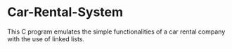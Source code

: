 # Car-Rental-System
This C program emulates the simple functionalities of a car rental company with the use of linked lists.

